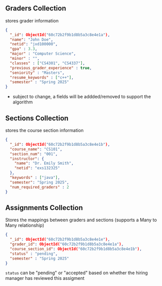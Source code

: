 ## Graders Collection
stores grader information

```json
{
  "_id": ObjectId("60c72b2f9b1d8b5a3c8e4e1a"),
  "name": "John Doe",
  "netid": "jxd100000",
  "gpa" : 3.3,
  "major" : "Computer Science",
  "minor" : "",
  "classes" : ["CS4301", "CS4337"],
  "previous_grader_experience" : true,
  "seniority" : "Masters",
  "resume_keywords" : ["c++"],
  "semester" : "Spring 2025"
}
```
- subject to change, a fields will be addded/removed to support the algorithm

## Sections Collection
stores the course section information
```json 
{
  "_id": ObjectId("60c72b2f9b1d8b5a3c8e4e1b"),
  "course_name": "CS101",
  "section_num": "001",
  "instructor": {
    "name": "Dr. Emily Smith",
    "netid": "exs132325"
  },
  "keywords" : ["java"],
  "semester": "Spring 2025",
  "num_required_graders" : 2
}
```

## Assignments Collection
Stores the mappings between graders and sections (supports a Many to Many relationship)
```json
{
  "_id": ObjectId("60c72b2f9b1d8b5a3c8e4e1e"),
  "grader_id": ObjectId("60c72b2f9b1d8b5a3c8e4e1a"),
  "course_section_id": ObjectId("60c72b2f9b1d8b5a3c8e4e1b"),
  "status" : "pending",
  "semester" : "Spring 2025"
}
```
`status` can be "pending" or "accepted" based on whether the hiring manager has reviewed this assigment